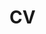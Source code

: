# CV
<a href="https://zupimages.net/viewer.php?id=20/31/8r36.png"><img src="https://zupimages.net/up/20/31/8r36.png" alt="" /></a>
